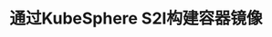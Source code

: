 ---
title: 通过KubeSphere S2I构建容器镜像
keywords: Kubesphere, Kubesphere learn
description: Kubesphere

pdfUrl: https://kubesphere-community.pek3b.qingstor.com/qkcp-container%20foundation/lesson-6/KubeSphere_S2I_build_image.pdf
---